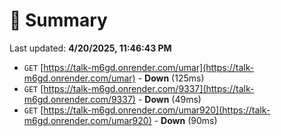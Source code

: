 # 📖 Summary
Last updated: **4/20/2025, 11:46:43 PM**

- `GET` [https://talk-m6gd.onrender.com/umar](https://talk-m6gd.onrender.com/umar) - **Down** (125ms)
- `GET` [https://talk-m6gd.onrender.com/9337](https://talk-m6gd.onrender.com/9337) - **Down** (49ms)
- `GET` [https://talk-m6gd.onrender.com/umar920](https://talk-m6gd.onrender.com/umar920) - **Down** (90ms)
